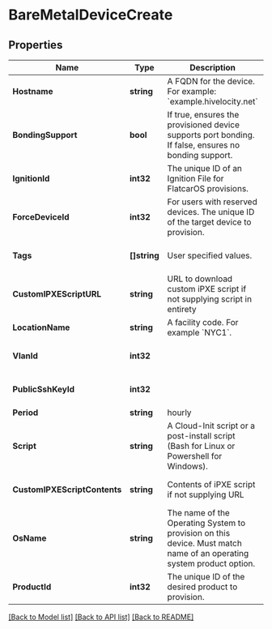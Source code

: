 # BareMetalDeviceCreate

## Properties
Name | Type | Description | Notes
------------ | ------------- | ------------- | -------------
**Hostname** | **string** | A FQDN for the device. For example: &#x60;example.hivelocity.net&#x60; | [default to null]
**BondingSupport** | **bool** | If true, ensures the provisioned device supports port bonding. If false, ensures no bonding support. | [optional] [default to null]
**IgnitionId** | **int32** | The unique ID of an Ignition File for FlatcarOS provisions. | [optional] [default to null]
**ForceDeviceId** | **int32** | For users with reserved devices. The unique ID of the target device to provision. | [optional] [default to null]
**Tags** | **[]string** | User specified values. | [optional] [default to null]
**CustomIPXEScriptURL** | **string** | URL to download custom iPXE script if not supplying script in entirety | [optional] [default to null]
**LocationName** | **string** | A facility code. For example &#x60;NYC1&#x60;. | [default to null]
**VlanId** | **int32** |  | [optional] [default to null]
**PublicSshKeyId** | **int32** |  | [optional] [default to null]
**Period** | **string** | hourly|monthly|quarterly|semi-annually|annually|biennial|triennial | [optional] [default to null]
**Script** | **string** | A Cloud-Init script or a post-install script (Bash for Linux or Powershell for Windows). | [optional] [default to null]
**CustomIPXEScriptContents** | **string** | Contents of iPXE script if not supplying URL | [optional] [default to null]
**OsName** | **string** | The name of the Operating System to provision on this device. Must match name of an operating system product option. | [default to null]
**ProductId** | **int32** | The unique ID of the desired product to provision. | [default to null]

[[Back to Model list]](../README.md#documentation-for-models) [[Back to API list]](../README.md#documentation-for-api-endpoints) [[Back to README]](../README.md)


